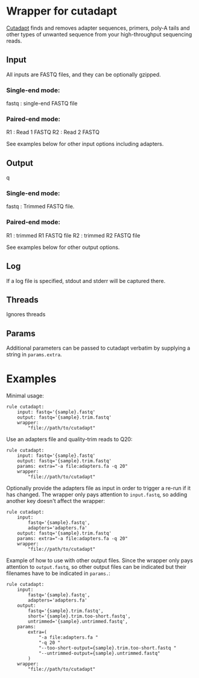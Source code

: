 # Wrapper for cutadapt
[Cutadapt](http://cutadapt.readthedocs.io/en/stable/index.html) finds and
removes adapter sequences, primers, poly-A tails and other types of unwanted
sequence from your high-throughput sequencing reads.

## Input

All inputs are FASTQ files, and they can be optionally gzipped.

### Single-end mode:

fastq : single-end FASTQ file

### Paired-end mode:

R1 : Read 1 FASTQ
R2 : Read 2 FASTQ

See examples below for other input options including adapters.

## Output
q
### Single-end mode:

fastq : Trimmed FASTQ file.

### Paired-end mode:

R1 : trimmed R1 FASTQ file
R2 : trimmed R2 FASTQ file

See examples below for other output options.

## Log
If a log file is specified, stdout and stderr will be captured there.

## Threads
Ignores threads

## Params
Additional parameters can be passed to cutadapt verbatim by supplying a string
in `params.extra`.


# Examples

Minimal usage:

```
rule cutadapt:
    input: fastq='{sample}.fastq'
    output: fastq='{sample}.trim.fastq'
    wrapper:
        "file://path/to/cutadapt"
```

Use an adapters file and quality-trim reads to Q20:

```
rule cutadapt:
    input: fastq='{sample}.fastq'
    output: fastq='{sample}.trim.fastq'
    params: extra="-a file:adapters.fa -q 20"
    wrapper:
        "file://path/to/cutadapt"
```

Optionally provide the adapters file as input in order to trigger a re-run if
it has changed. The wrapper only pays attention to `input.fastq`, so adding
another key doesn't affect the wrapper:

```
rule cutadapt:
    input:
        fastq='{sample}.fastq',
        adapters='adapters.fa'
    output: fastq='{sample}.trim.fastq'
    params: extra="-a file:adapters.fa -q 20"
    wrapper:
        "file://path/to/cutadapt"
```

Example of how to use with other output files. Since the wrapper only pays
attention to `output.fastq`, so other output files can be indicated but their
filenames have to be indicated in `params.`:

```
rule cutadapt:
    input:
        fastq='{sample}.fastq',
        adapters='adapters.fa'
    output:
        fastq='{sample}.trim.fastq',
        short='{sample}.trim.too-short.fastq',
        untrimmed='{sample}.untrimmed.fastq',
    params:
        extra=(
            "-a file:adapters.fa "
            "-q 20 "
            "--too-short-output={sample}.trim.too-short.fastq "
            "--untrimmed-output={sample}.untrimmed.fastq"
        )
    wrapper:
        "file://path/to/cutadapt"
```
